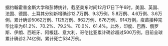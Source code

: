 据约翰霍普金斯大学和彭博统计，截至美东时间12月17日下午6时，美国、英国、法国、德国、土耳其分别新增确诊12.7万例、9.3万例、5.8万例、4.6万例、3.6万例，累计确诊5062万例、1125万例、862万例、676万例、914万例，疫苗接种完毕比率为61.2%、70.2%、79.2%、70.0%、61.4%。此外，印度、巴西、俄罗斯、伊朗、西班牙、阿根廷、意大利、哥伦比亚累计确诊超过500万例。目前全球累计确诊2.74亿例，累计死亡534万例。